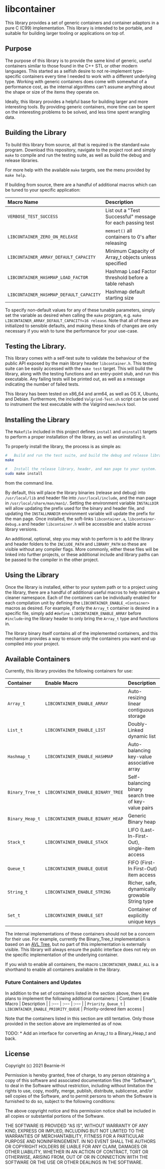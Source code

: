 # libcontainer

This library provides a set of generic containers and container adaptors in a pure
C (C99) implementation.
This library is intended to be portable, and suitable for building larger tooling
or applications on top of.

## Purpose

The purpose of this library is to provide the same kind of generic, useful containers
similar to those found in the C++ STL or other modern languages. This started as a selfish
desire to not re-implement type-specific containers every time I needed to work with
a different underlying type. Working with generic containers does come with somewhat
of a performance cost, as the internal algorithms can't assume anything about the
shape or size of the items they operate on.

Ideally, this library provides a helpful base for building larger and more interesting
tools. By providing generic containers, more time can be spent on the interesting
problems to be solved, and less time spent wrangling data.

## Building the Library

To build this library from source, all that is required is the standard `make` program.
Download this repository, navigate to the project root and simply `make` to compile
and run the testing suite, as well as build the debug and release libraries.

For more help with the available `make` targets, see the menu provided by `make help`.

If building from source, there are a handful of additional macros which can be tuned to
your specific application:

| Macro Name | Description |
| :--- | :--- |
| `VERBOSE_TEST_SUCCESS`                  | List out a "Test Successful" message for each passing test |
| `LIBCONTAINER_ZERO_ON_RELEASE`          | `memset()` all containers to 0's after releasing           |
| `LIBCONTAINER_ARRAY_DEFAULT_CAPACITY`   | Minimum Capacity of Array_t objects unless specified       |
| `LIBCONTAINER_HASHMAP_LOAD_FACTOR`      | Hashmap Load Factor threshold before a table rehash        |
| `LIBCONTAINER_HASHMAP_DEFAULT_CAPACITY` | Hashmap default starting size                              |

To specify non-default values for any of these tunable parameters, simply set the variable as desired
when calling the `make` program, e.g. `make LIBCONTAINER_ARRAY_DEFAULT_CAPACITY=16 release`.
Note that all of these are initialized to sensible defaults, and making these kinds of
changes are only necessary if you wish to tune the performance for your use-case.

## Testing the Library.

This library comes with a self-test suite to validate the behaviour
of the public API exposed by the main library header `libcontainer.h`.
This testing suite can be easily accessed with the `make test` target.
This will build the library, along with the testing functions and an
entry-point stub, and run this executable. Any failing tests will be
printed out, as well as a message indicating the number of failed tests.

This library has been tested on x86_64 and arm64, as well as OS X, Ubuntu,
and Debian. Furthermore, the included `Valgrind-Test.sh` script can be
used to instrument the test executable with the Valgrind `memcheck` tool.

## Installing the Library

The `Makefile` included in this project defines `install` and `uninstall` targets to
perform a proper installation of the library, as well as uninstalling it.

To properly install the library, the process is as simple as:
```bash
#   Build and run the test suite, and build the debug and release libraries.
make

#   Install the release library, header, and man page to your system.
sudo make install
```
from the command line.

By default, this will place the library binaries (release and debug) into `/usr/local/lib`
and header file into `/usr/local/include`, and the man page in `/usr/local/share/man/man1/`.
Setting the environment variable `INSTALLDIR`
will allow updating the prefix used for the binary and header file, and updating the
`INSTALLMANDIR` environment variable will update the prefix for the man page.
Once installed, the soft-links `libcontainer.a`, `libcontainer-debug.a` and header `libcontainer.h`
will be accessible and stable across library versions.

An additional, optional, step you may wish to perform is to add the library and header folders
to the `INCLUDE_PATH` and `LIBRARY_PATH` so these are visible without any compiler flags.
More commonly, either these files will be linked into further projects, or these additional
include and library paths can be passed to the compiler in the other project.

## Using the Library

Once the library is installed, either to your system path or to a project using the library,
there are a handful of additional useful macros to help maintain a cleaner namespace.
Each of the containers can be individually enabled for each compilation unit by defining
the `LIBCONTAINER_ENABLE_<Container>` macros as desired. For example, if only the `Array_t`
container is desired in a specific file, simply add `#define LIBCONTAINER_ENABLE_ARRAY`
before `#include`-ing the library header to only bring the `Array_t` type and functions in.

The library binary itself contains all of the implemented containers, and this mechanism provides
a way to ensure only the containers you want end up compiled into your project.

## Available Containers

Currently, this library provides the following containers for use:

| Container | Enable Macro | Description |
| :--- | :--- | :--- |
| `Array_t`       | `LIBCONTAINER_ENABLE_ARRAY`       | Auto-resizing linear contiguous storage              |
| `List_t`        | `LIBCONTAINER_ENABLE_LIST`        | Doubly-Linked dynamic list                           |
| `Hashmap_t`     | `LIBCONTAINER_ENABLE_HASHMAP`     | Auto-balancing key-value associative array           |
| `Binary_Tree_t` | `LIBCONTAINER_ENABLE_BINARY_TREE` | Self-balancing binary search tree of key-value pairs |
| `Binary_Heap_t` | `LIBCONTAINER_ENABLE_BINARY_HEAP` | Generic Binary heap                                  |
| `Stack_t`       | `LIBCONTAINER_ENABLE_STACK`       | LIFO (Last-In-First-Out), single-item access         |
| `Queue_t`       | `LIBCONTAINER_ENABLE_QUEUE`       | FIFO (First-In First-Out) item access                |
| `String_t`      | `LIBCONTAINER_ENABLE_STRING`      | Richer, safe, dynamically growable String type       |
| `Set_t`         | `LIBCONTAINER_ENABLE_SET`         | Container of explicitly unique keys                  |

The internal implementations of these containers should not be a concern for their use. For example,
currently the Binary_Tree_t implementation is based on an [AVL Tree](https://en.wikipedia.org/wiki/AVL_tree),
but no part of this implementation is externally visible. This library will always ensure
the public interface does not rely on the specific implementation of the underlying container.

If you wish to enable all containers, the macro `LIBCONTAINER_ENABLE_ALL` is a shorthand to
enable all containers available in the library.

### Future Containers and Updates

In addition to the set of containers listed in the section above, there are plans to
implement the following additional containers:
| Container | Enable Macro | Description |
| :--- | :--- | :--- |
| `Priority_Queue_t` | `LIBCONTAINER_ENABLE_PRIORITY_QUEUE` | Priority-ordered item access |

Note that the containers listed in this section are still tentative. Only those provided in the section
above are implemented as of now.

TODO:
    *   Add an interface for converting an Array_t to a Binary_Heap_t and back.

## License

Copyright (c) 2021 Bearnie-H

Permission is hereby granted, free of charge, to any person obtaining a copy
of this software and associated documentation files (the "Software"), to deal
in the Software without restriction, including without limitation the rights
to use, copy, modify, merge, publish, distribute, sublicense, and/or sell
copies of the Software, and to permit persons to whom the Software is
furnished to do so, subject to the following conditions:

The above copyright notice and this permission notice shall be included in all
copies or substantial portions of the Software.

THE SOFTWARE IS PROVIDED "AS IS", WITHOUT WARRANTY OF ANY KIND, EXPRESS OR
IMPLIED, INCLUDING BUT NOT LIMITED TO THE WARRANTIES OF MERCHANTABILITY,
FITNESS FOR A PARTICULAR PURPOSE AND NONINFRINGEMENT. IN NO EVENT SHALL THE
AUTHORS OR COPYRIGHT HOLDERS BE LIABLE FOR ANY CLAIM, DAMAGES OR OTHER
LIABILITY, WHETHER IN AN ACTION OF CONTRACT, TORT OR OTHERWISE, ARISING FROM,
OUT OF OR IN CONNECTION WITH THE SOFTWARE OR THE USE OR OTHER DEALINGS IN THE
SOFTWARE.
